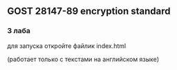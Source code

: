 ## GOST 28147-89 encryption standard
### 3 лаба
для запуска откройте файлик index.html  

(работает только с текстами на английском языке)
